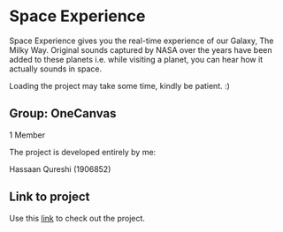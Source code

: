 # Space Experience

Space Experience gives you the real-time experience of our Galaxy, The Milky Way. Original sounds captured by NASA over the years have been added to these planets i.e. while visiting a planet, you can hear how it actually sounds in space.

Loading the project may take some time, kindly be patient. :)

## Group: OneCanvas
1 Member

The project is developed entirely by me:

Hassaan Qureshi (1906852)

## Link to project
Use this [link](https://sapienzainteractivegraphicscourse.github.io/final-project-onecanvas/) to check out the project.
